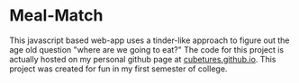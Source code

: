 # Meal-Match
This javascript based web-app uses a tinder-like approach to figure out the age old question "where are we going to eat?" The code for this project is actually hosted on my personal github page at [cubetures.github.io](https://cubetures.github.io). This project was created for fun in my first semester of college.
